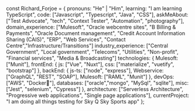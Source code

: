 const Richard_Forjoe = {
            pronouns: "He" | "Him",
            learning: "I am learning TypeScript",
            code: ["Javascript", "Typescript", "Java", "CSS"],
            askMeAbout: ["Test Advocate", "tech", "Context Tester", "Automation", "photography"],
            domain_experience: ["Mulesoft", "Oracle webcentre sites", "B Billing & Payments", "Oracle Document management", "Credit Account Information Sharing (CAIS)", "ERP", "Web Services", "Contact Centre","Infrastructure/Transitions"]
            industry_experience: ["Central Government", "Local government", "Telecoms", "Utilities", "Non-profit", "Financial services", "Media & Broadcasting"]
            technologies: {
                Mulesoft: ["Munit"],
                frontEnd: {
                    js: ["Vue", "Nuxt"],
                    css: ["materialize", "vuetify", "bootstrap"]
                },
                backEnd: {
                    js-ts: ["node", "express"],
                    Webservice: ["GraphQL", "REST", "SOAP"],
                    Mulesoft: ["RAML", "Munit"]
                },
                devOps: ["AWS", "Docker🐳"],
                databases: ["oracle","mongo", "MySql", "sqlite"],
                misc: ["Jest", "selenium", "Cypress"]
            },
            architecture: ["Serverless Architecture", "Progressive web applications", "Single page applications"],
            currentProject: "I am doing all things testing for Sky Q Sky Sports app"
        };


